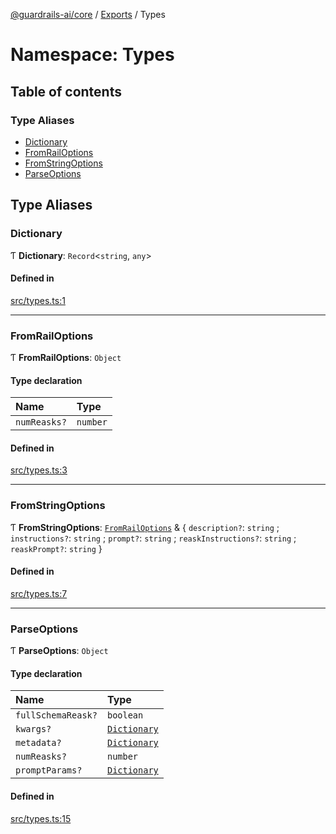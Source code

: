 [@guardrails-ai/core](../README.md) / [Exports](../modules.md) / Types

# Namespace: Types

## Table of contents

### Type Aliases

- [Dictionary](Types.md#dictionary)
- [FromRailOptions](Types.md#fromrailoptions)
- [FromStringOptions](Types.md#fromstringoptions)
- [ParseOptions](Types.md#parseoptions)

## Type Aliases

### Dictionary

Ƭ **Dictionary**: `Record`\<`string`, `any`\>

#### Defined in

[src/types.ts:1](https://github.com/guardrails-ai/guardrails-js/blob/d45499d/src/types.ts#L1)

___

### FromRailOptions

Ƭ **FromRailOptions**: `Object`

#### Type declaration

| Name | Type |
| :------ | :------ |
| `numReasks?` | `number` |

#### Defined in

[src/types.ts:3](https://github.com/guardrails-ai/guardrails-js/blob/d45499d/src/types.ts#L3)

___

### FromStringOptions

Ƭ **FromStringOptions**: [`FromRailOptions`](Types.md#fromrailoptions) & \{ `description?`: `string` ; `instructions?`: `string` ; `prompt?`: `string` ; `reaskInstructions?`: `string` ; `reaskPrompt?`: `string`  }

#### Defined in

[src/types.ts:7](https://github.com/guardrails-ai/guardrails-js/blob/d45499d/src/types.ts#L7)

___

### ParseOptions

Ƭ **ParseOptions**: `Object`

#### Type declaration

| Name | Type |
| :------ | :------ |
| `fullSchemaReask?` | `boolean` |
| `kwargs?` | [`Dictionary`](Types.md#dictionary) |
| `metadata?` | [`Dictionary`](Types.md#dictionary) |
| `numReasks?` | `number` |
| `promptParams?` | [`Dictionary`](Types.md#dictionary) |

#### Defined in

[src/types.ts:15](https://github.com/guardrails-ai/guardrails-js/blob/d45499d/src/types.ts#L15)
